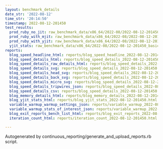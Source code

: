 ```yaml
---
layout: benchmark_details
date_str: '2022-08-12'
time_str: '20:14:50'
timestamp: 2022-08-12-201450
test_results:
  prod_ruby_no_jit: raw_benchmark_data/x86_64/2022-08/2022-08-12-201450_basic_benchmark_prod_ruby_no_jit.json
  prod_ruby_with_mjit: raw_benchmark_data/x86_64/2022-08/2022-08-12-201450_basic_benchmark_prod_ruby_with_mjit.json
  prod_ruby_with_yjit: raw_benchmark_data/x86_64/2022-08/2022-08-12-201450_basic_benchmark_prod_ruby_with_yjit.json
  yjit_stats: raw_benchmark_data/x86_64/2022-08/2022-08-12-201450_basic_benchmark_yjit_stats.json
reports:
  blog_speed_headline_html: reports/blog_speed_headline_2022-08-12-201450.html
  blog_speed_details_html: reports/blog_speed_details_2022-08-12-201450.html
  blog_speed_details_raw_details_html: reports/blog_speed_details_2022-08-12-201450.raw_details.html
  blog_speed_details_svg: reports/blog_speed_details_2022-08-12-201450.svg
  blog_speed_details_head_svg: reports/blog_speed_details_2022-08-12-201450.head.svg
  blog_speed_details_back_svg: reports/blog_speed_details_2022-08-12-201450.back.svg
  blog_speed_details_micro_svg: reports/blog_speed_details_2022-08-12-201450.micro.svg
  blog_speed_details_tripwires_json: reports/blog_speed_details_2022-08-12-201450.tripwires.json
  blog_speed_details_csv: reports/blog_speed_details_2022-08-12-201450.csv
  blog_memory_details_html: reports/blog_memory_details_2022-08-12-201450.html
  blog_yjit_stats_html: reports/blog_yjit_stats_2022-08-12-201450.html
  variable_warmup_warmup_settings_json: reports/variable_warmup_2022-08-12-201450.warmup_settings.json
  variable_warmup_stats_of_interest_json: reports/variable_warmup_2022-08-12-201450.stats_of_interest.json
  blog_exit_reports_bench_list_html: reports/blog_exit_reports_2022-08-12-201450.bench_list.html
  iteration_count_html: reports/iteration_count_2022-08-12-201450.html

---
```

Autogenerated by continuous_reporting/generate_and_upload_reports.rb script.
